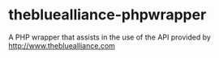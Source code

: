 # thebluealliance-phpwrapper
A PHP wrapper that assists in the use of the API provided by http://www.thebluealliance.com
